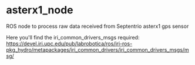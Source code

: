 # asterx1_node
ROS node to process raw data received from Septentrio asterx1 gps sensor



Here you'll find the iri_common_drivers_msgs required:
https://devel.iri.upc.edu/pub/labrobotica/ros/iri-ros-pkg_hydro/metapackages/iri_common_drivers/iri_common_drivers_msgs/msg/
